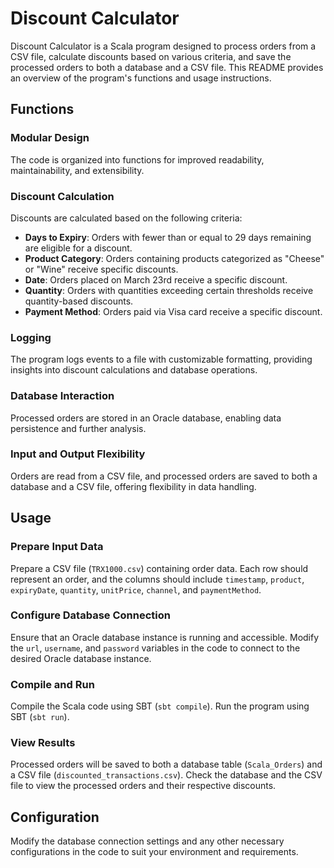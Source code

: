 # Discount Calculator

Discount Calculator is a Scala program designed to process orders from a CSV file, calculate discounts based on various criteria, and save the processed orders to both a database and a CSV file. This README provides an overview of the program's functions and usage instructions.

## Functions

### Modular Design

The code is organized into functions for improved readability, maintainability, and extensibility.

### Discount Calculation

Discounts are calculated based on the following criteria:

- **Days to Expiry**: Orders with fewer than or equal to 29 days remaining are eligible for a discount.
- **Product Category**: Orders containing products categorized as "Cheese" or "Wine" receive specific discounts.
- **Date**: Orders placed on March 23rd receive a specific discount.
- **Quantity**: Orders with quantities exceeding certain thresholds receive quantity-based discounts.
- **Payment Method**: Orders paid via Visa card receive a specific discount.

### Logging

The program logs events to a file with customizable formatting, providing insights into discount calculations and database operations.

### Database Interaction

Processed orders are stored in an Oracle database, enabling data persistence and further analysis.

### Input and Output Flexibility

Orders are read from a CSV file, and processed orders are saved to both a database and a CSV file, offering flexibility in data handling.

## Usage

### Prepare Input Data

Prepare a CSV file (`TRX1000.csv`) containing order data. Each row should represent an order, and the columns should include `timestamp`, `product`, `expiryDate`, `quantity`, `unitPrice`, `channel`, and `paymentMethod`.

### Configure Database Connection

Ensure that an Oracle database instance is running and accessible.
Modify the `url`, `username`, and `password` variables in the code to connect to the desired Oracle database instance.

### Compile and Run

Compile the Scala code using SBT (`sbt compile`).
Run the program using SBT (`sbt run`).

### View Results

Processed orders will be saved to both a database table (`Scala_Orders`) and a CSV file (`discounted_transactions.csv`). Check the database and the CSV file to view the processed orders and their respective discounts.

## Configuration

Modify the database connection settings and any other necessary configurations in the code to suit your environment and requirements.
